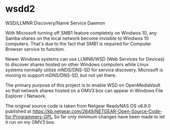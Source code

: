 # wsdd2
WSD/LLMNR Discovery/Name Service Daemon

With Microsoft turning off SMB1 feature completely on Windwos 10, any Samba shares on the 
local network become invisible to Windwos 10 computers. That's due to the fact that SMB1 is 
required for Computer Browser service to function.

Newer Windows systems can use LLMNR/WSD (Web Services for Devices) to discover shares hosted
on other Windows computers while Linux systems normally utilize mNDS/DNS-SD for service 
discovery. Microsoft is moving to support mDNS/DNS-SD, but not yet there.

The primary purpose of this project is to enable WSD on OpenMediaVault so that network shares
hosted on a OMV3 box can appear in Windows File Explorer / Network.

The original source code is taken from Netgear ReadyNAS OS v6.8.0 published at https://kb.netgear.com/2649/NETGEAR-Open-Source-Code-for-Programmers-GPL
So far only minimum changes have been made to let it run on my OMV3 box.

